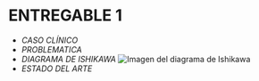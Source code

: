 # ENTREGABLE 1
* *CASO CLÍNICO*
* *PROBLEMATICA*
* *DIAGRAMA DE ISHIKAWA*
![Imagen del diagrama de Ishikawa](blob:https://web.whatsapp.com/088ab4dc-96c0-4728-97c2-c736870ef7fb)
* *ESTADO DEL ARTE*
